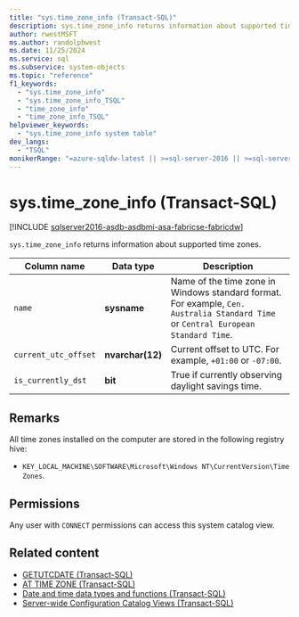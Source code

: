 ```yaml
---
title: "sys.time_zone_info (Transact-SQL)"
description: sys.time_zone_info returns information about supported time zones.
author: rwestMSFT
ms.author: randolphwest
ms.date: 11/25/2024
ms.service: sql
ms.subservice: system-objects
ms.topic: "reference"
f1_keywords:
  - "sys.time_zone_info"
  - "sys.time_zone_info_TSQL"
  - "time_zone_info"
  - "time_zone_info_TSQL"
helpviewer_keywords:
  - "sys.time_zone_info system table"
dev_langs:
  - "TSQL"
monikerRange: "=azure-sqldw-latest || >=sql-server-2016 || >=sql-server-linux-2017 || =azuresqldb-mi-current || =fabric"
---
```

# sys.time_zone_info (Transact-SQL)

[!INCLUDE [sqlserver2016-asdb-asdbmi-asa-fabricse-fabricdw](../../includes/applies-to-version/sqlserver2016-asdb-asdbmi-asa-fabricse-fabricdw.md)]

`sys.time_zone_info` returns information about supported time zones.

| Column name | Data type | Description |
| --- | --- | --- |
| `name` | **sysname** | Name of the time zone in Windows standard format. For example, `Cen. Australia Standard Time` or `Central European Standard Time`. |
| `current_utc_offset` | **nvarchar(12)** | Current offset to UTC. For example, `+01:00` or `-07:00`. |
| `is_currently_dst` | **bit** | True if currently observing daylight savings time. |

## Remarks

All time zones installed on the computer are stored in the following registry hive:

- `KEY_LOCAL_MACHINE\SOFTWARE\Microsoft\Windows NT\CurrentVersion\Time Zones`.

## Permissions

Any user with `CONNECT` permissions can access this system catalog view.

## Related content

- [GETUTCDATE (Transact-SQL)](../../t-sql/functions/getutcdate-transact-sql.md)
- [AT TIME ZONE (Transact-SQL)](../../t-sql/queries/at-time-zone-transact-sql.md)
- [Date and time data types and functions (Transact-SQL)](../../t-sql/functions/date-and-time-data-types-and-functions-transact-sql.md)
- [Server-wide Configuration Catalog Views (Transact-SQL)](server-wide-configuration-catalog-views-transact-sql.md)
